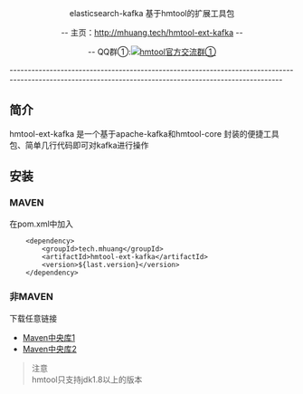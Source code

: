 <p align="center">
elasticsearch-kafka 基于hmtool的扩展工具包
</p>
<p align="center">
-- 主页：<a href="http://mhuang.tech/hmtool-ext-kafka">http://mhuang.tech/hmtool-ext-kafka</a>  --
</p>
<p align="center">
    -- QQ群①:<a target="_blank" href="//shang.qq.com/wpa/qunwpa?idkey=6703688b236038908f6c89b732758d00104b336a3a97bb511048d6fdc674ca01"><img border="0" src="//pub.idqqimg.com/wpa/images/group.png" alt="hmtool官方交流群①" title="hmtool官方交流群①"></a>
</p>
---------------------------------------------------------------------------------------------------------------------------------------------------------

## 简介
hmtool-ext-kafka 是一个基于apache-kafka和hmtool-core 封装的便捷工具包、简单几行代码即可对kafka进行操作


## 安装

### MAVEN
在pom.xml中加入
```
    <dependency>
        <groupId>tech.mhuang</groupId>
        <artifactId>hmtool-ext-kafka</artifactId>
        <version>${last.version}</version>
    </dependency>
```
### 非MAVEN
下载任意链接
- [Maven中央库1](https://repo1.maven.org/maven2/tech/mhuang/hmtool-ext-kafka/)
- [Maven中央库2](http://repo2.maven.org/maven2/tech/mhuang/hmtool-ext-kafka/)
> 注意  
> hmtool只支持jdk1.8以上的版本